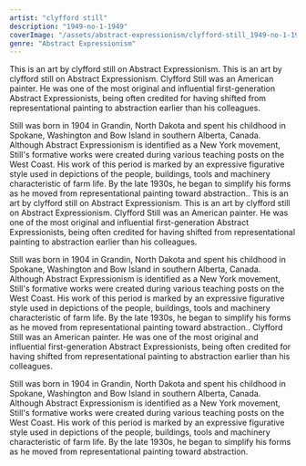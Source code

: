 ```yaml
---
artist: "clyfford still"
description: "1949-no-1-1949"
coverImage: "/assets/abstract-expressionism/clyfford-still_1949-no-1-1949.jpg"
genre: "Abstract Expressionism"
---
```

This is an art by clyfford still on Abstract Expressionism. This is an art by clyfford still on Abstract Expressionism. Clyfford Still was an American painter. He was one of the most original and influential first-generation Abstract Expressionists, being often credited for having shifted from representational painting to abstraction earlier than his colleagues.

Still was born in 1904 in Grandin, North Dakota and spent his childhood in Spokane, Washington and Bow Island in southern Alberta, Canada. Although Abstract Expressionism is identified as a New York movement, Still's formative works were created during various teaching posts on the West Coast. His work of this period is marked by an expressive figurative style used in depictions of the people, buildings, tools and machinery characteristic of farm life. By the late 1930s, he began to simplify his forms as he moved from representational painting toward abstraction.. This is an art by clyfford still on Abstract Expressionism. This is an art by clyfford still on Abstract Expressionism. Clyfford Still was an American painter. He was one of the most original and influential first-generation Abstract Expressionists, being often credited for having shifted from representational painting to abstraction earlier than his colleagues.

Still was born in 1904 in Grandin, North Dakota and spent his childhood in Spokane, Washington and Bow Island in southern Alberta, Canada. Although Abstract Expressionism is identified as a New York movement, Still's formative works were created during various teaching posts on the West Coast. His work of this period is marked by an expressive figurative style used in depictions of the people, buildings, tools and machinery characteristic of farm life. By the late 1930s, he began to simplify his forms as he moved from representational painting toward abstraction.. Clyfford Still was an American painter. He was one of the most original and influential first-generation Abstract Expressionists, being often credited for having shifted from representational painting to abstraction earlier than his colleagues.

Still was born in 1904 in Grandin, North Dakota and spent his childhood in Spokane, Washington and Bow Island in southern Alberta, Canada. Although Abstract Expressionism is identified as a New York movement, Still's formative works were created during various teaching posts on the West Coast. His work of this period is marked by an expressive figurative style used in depictions of the people, buildings, tools and machinery characteristic of farm life. By the late 1930s, he began to simplify his forms as he moved from representational painting toward abstraction.


